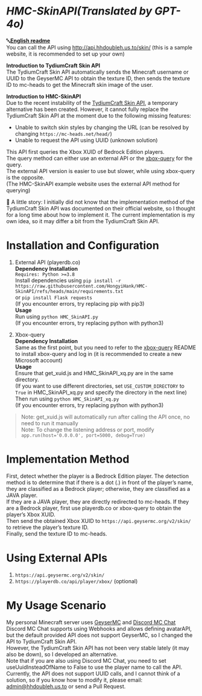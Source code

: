 
# *HMC-SkinAPI(Translated by GPT-4o)*
🔤[**English readme**](https://github.com/HongyiHank/HMC-SkinAPI/blob/main/README_EN.md)<br>
You can call the API using http://api.hhdoubleh.us.to/skin/<UUID> (this is a sample website, it is recommended to set up your own)

**Introduction to TydiumCraft Skin API**<br>
The TydiumCraft Skin API automatically sends the Minecraft username or UUID to the GeyserMC API to obtain the texture ID, then sends the texture ID to mc-heads to get the Minecraft skin image of the user.

**Introduction to HMC-SkinAPI**<br>
Due to the recent instability of the [TydiumCraft Skin API](https://tydiumcraft.net/docs/skinapi), a temporary alternative has been created. However, it cannot fully replace the TydiumCraft Skin API at the moment due to the following missing features:

- Unable to switch skin styles by changing the URL (can be resolved by changing `https://mc-heads.net/head/`)
- Unable to request the API using UUID (unknown solution)

This API first queries the Xbox XUID of Bedrock Edition players. <br>
The query method can either use an external API or the [xbox-query](https://github.com/XiYang6666/xbox-query) for the query. <br>
The external API version is easier to use but slower, while using xbox-query is the opposite.<br>
(The HMC-SkinAPI example website uses the external API method for querying)

📕 A little story: I initially did not know that the implementation method of the TydiumCraft Skin API was documented on their official website, so I thought for a long time about how to implement it. The current implementation is my own idea, so it may differ a bit from the TydiumCraft Skin API.

# Installation and Configuration

1. External API (playerdb.co)<br>
**Dependency Installation**<br>
`Requires: Python >=3.8`<br>
Install dependencies using `pip install -r https://raw.githubusercontent.com/HongyiHank/HMC-SkinAPI/refs/heads/main/requirements.txt`<br>
or `pip install Flask requests`<br>
(If you encounter errors, try replacing pip with pip3)<br>
**Usage**<br>
Run using `python HMC_SkinAPI.py`<br>
(If you encounter errors, try replacing python with python3)<br>

2. Xbox-query<br>
**Dependency Installation**<br>
Same as the first point, but you need to refer to the [xbox-query](https://github.com/XiYang6666/xbox-query) README to install xbox-query and log in (it is recommended to create a new Microsoft account)<br>
**Usage**<br>
Ensure that get_xuid.js and HMC_SkinAPI_xq.py are in the same directory.<br>
(If you want to use different directories, set `USE_CUSTOM_DIRECTORY` to `True` in HMC_SkinAPI_xq.py and specify the directory in the next line)<br>
Then run using `python HMC_SkinAPI_xq.py`<br>
(If you encounter errors, try replacing python with python3)<br>

> Note: get_xuid.js will automatically run after calling the API once, no need to run it manually<br>
> Note: To change the listening address or port, modify `app.run(host='0.0.0.0', port=5000, debug=True)`

# Implementation Method<br>

First, detect whether the player is a Bedrock Edition player. The detection method is to determine that if there is a dot (.) in front of the player’s name, they are classified as a Bedrock player; otherwise, they are classified as a JAVA player.<br>
If they are a JAVA player, they are directly redirected to mc-heads. If they are a Bedrock player, first use playerdb.co or xbox-query to obtain the player’s Xbox XUID.<br>
Then send the obtained Xbox XUID to `https://api.geysermc.org/v2/skin/` to retrieve the player’s texture ID.<br>
Finally, send the texture ID to mc-heads.

# Using External APIs

1. `https://api.geysermc.org/v2/skin/`<br>
2. `https://playerdb.co/api/player/xbox/` (optional)

# My Usage Scenario

My personal Minecraft server uses [GeyserMC](https://geysermc.org/) and [Discord MC Chat](https://github.com/Xujiayao/Discord-MC-Chat)<br>
Discord MC Chat supports using Webhooks and allows defining avatarAPI, but the default provided API does not support GeyserMC, so I changed the API to TydiumCraft Skin API.<br>
However, the TydiumCraft Skin API has not been very stable lately (it may also be down), so I developed an alternative.<br>
Note that if you are also using Discord MC Chat, you need to set useUuidInsteadOfName to False to use the player name to call the API.<br>
Currently, the API does not support UUID calls, and I cannot think of a solution, so if you know how to modify it, please email: admin@hhdoubleh.us.to or send a Pull Request.
